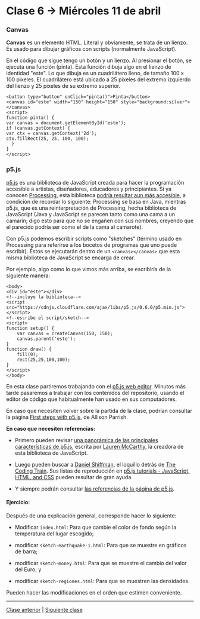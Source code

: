 # Clase 6 → Miércoles 11 de abril

### Canvas

**Canvas** es un elemento HTML. Literal y obviamente, se trata de un lienzo. Es usado para dibujar gráficos con scripts (normalmente JavaScript). 

En el código que sigue tengo un botón y un lienzo. Al presionar el botón, se ejecuta una función (pinta). Esta función dibuja algo en el lienzo de identidad "este". Lo que dibuja es un cuadrilátero lleno, de tamaño 100 x 100 pixeles. El cuadrilátero está ubicado a 25 pixeles del extremo izquierdo del lienzo y 25 pixeles de su extremo superior.

```
<button type="button" onClick="pinta()">Pinta</button>
<canvas id="este" width="150" height="150" style="background:silver"></canvas>
<script>
function pinta() {
var canvas = document.getElementById('este');
if (canvas.getContext) {
var ctx = canvas.getContext('2d');
ctx.fillRect(25, 25, 100, 100);
  }
}
</script>
```

### p5.js 

[p5.js](https://p5js.org/es/get-started/) es una biblioteca de JavaScript creada para hacer la programación accesible a artistas, diseñadores, educadores y principiantes. Si ya conocen [Processing](https://processing.org/reference/), esta biblioteca [podría resultar aun más accesible](https://github.com/processing/p5.js/wiki/Processing-transition), a condición de recordar lo siguiente: Processing se basa en Java, mientras p5.js, que es una reinterpretación de Processing, hecha biblioteca de JavaScript (Java y JavaScript se parecen tanto como una cama a un camarín; digo esto para que no se engañen con sus nombres, creyendo que el parecido podría ser como el de la cama al camarote).

Con p5.js podemos escribir scripts como "sketches" (término usado en Processing para referirse a los bocetos de programas que uno puede escribir). Éstos se ejecutarán dentro de un `<canvas></canvas>` que esta misma biblioteca de JavaScript se encarga de crear. 

Por ejemplo, algo como lo que vimos más arriba, se escribiría de la siguiente manera:

```
<body>
<div id="este"></div>
<!--incluyo la biblioteca-->
<script src="https://cdnjs.cloudflare.com/ajax/libs/p5.js/0.6.0/p5.min.js"></script>
<!--escribo el script/sketch-->
<script>
function setup() {
	var canvas = createCanvas(150, 150);
	canvas.parent('este');
}
function draw() {
	fill(0);
	rect(25,25,100,100);
}
</script>
</body>
```

En esta clase partiremos trabajando con el [p5.js web editor](https://alpha.editor.p5js.org/). Minutos más tarde pasaremos a trabajar con los contenidos del repositorio, usando el editor de código que habitualmente han usado en sus computadores.

En caso que necesiten volver sobre la partida de la clase, podrían consultar la página [First steps with p5.js](https://creative-coding.decontextualize.com/first-steps/), de Allison Parrish.

**En caso que necesiten referencias:**

- Primero pueden revisar [una panorámica de las principales características de p5.js](https://github.com/processing/p5.js/wiki/p5.js-overview), escrita por [Lauren McCarthy](https://github.com/lmccart), la creadora de esta biblioteca de JavaScript.  

- Luego pueden buscar a [Daniel Shiffman](http://shiffman.net/), el loquillo detrás de [The Coding Train](https://www.youtube.com/thecodingtrain/). Sus listas de reproducción en [p5.js tutorials - JavaScript, HTML, and CSS](https://www.youtube.com/user/shiffman/playlists?view=50&sort=dd&shelf_id=14) pueden resultar de gran ayuda.

- Y siempre podrán consultar [las referencias de la página de p5.js](https://p5js.org/es/reference/).

#### Ejercicio:

Después de una explicación general, corresponde hacer lo siguiente:

- Modificar `index.html`: Para que cambie el color de fondo según la temperatura del lugar escogido;

- modificar `sketch-earthquake-1.html`: Para que se muestre en gráficos de barra;

- modificar `sketch-money.html`: Para que se muestre el cambio del valor del Euro; y

- modificar `sketch-regiones.html`: Para que se muestren las densidades. 

Pueden hacer las modificaciones en el orden que estimen conveniente.

- - - - - - 

[Clase anterior](https://github.com/profesorfaco/dno037-2018-05) | [Siguiente clase](https://github.com/profesorfaco/dno037-2018-07)
